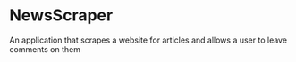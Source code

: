# NewsScraper
An application that scrapes a website for articles and allows a user to leave comments on them
